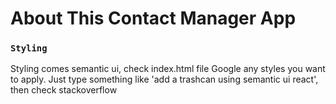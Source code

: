 # About This Contact Manager App

### `Styling`
Styling comes semantic ui, check index.html file
Google any styles you want to apply. Just type something like 'add a trashcan using semantic ui react', then check stackoverflow